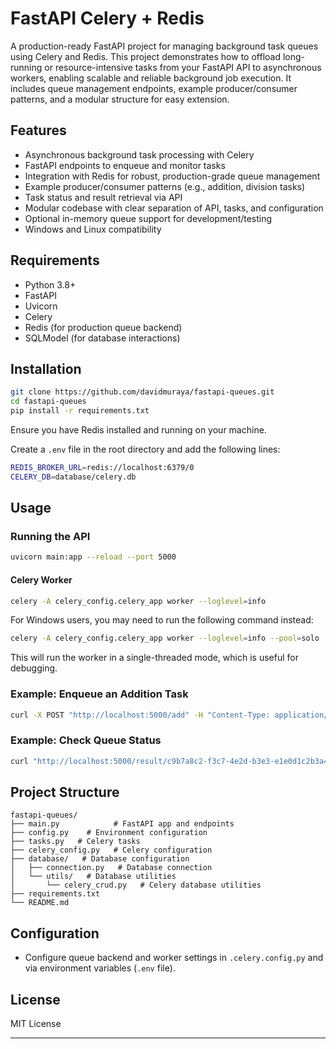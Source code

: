 # FastAPI Celery + Redis

A production-ready FastAPI project for managing background task queues using Celery and Redis. This project demonstrates how to offload long-running or resource-intensive tasks from your FastAPI API to asynchronous workers, enabling scalable and reliable background job execution. It includes queue management endpoints, example producer/consumer patterns, and a modular structure for easy extension.


## Features

- Asynchronous background task processing with Celery
- FastAPI endpoints to enqueue and monitor tasks
- Integration with Redis for robust, production-grade queue management
- Example producer/consumer patterns (e.g., addition, division tasks)
- Task status and result retrieval via API
- Modular codebase with clear separation of API, tasks, and configuration
- Optional in-memory queue support for development/testing
- Windows and Linux compatibility

## Requirements

- Python 3.8+
- FastAPI
- Uvicorn
- Celery
- Redis (for production queue backend)
- SQLModel (for database interactions)

## Installation

```bash
git clone https://github.com/davidmuraya/fastapi-queues.git
cd fastapi-queues
pip install -r requirements.txt
```

Ensure you have Redis installed and running on your machine.

Create a `.env` file in the root directory and add the following lines:

```bash
REDIS_BROKER_URL=redis://localhost:6379/0
CELERY_DB=database/celery.db
```

## Usage

### Running the API

```bash
uvicorn main:app --reload --port 5000
```

#### Celery Worker
```bash
celery -A celery_config.celery_app worker --loglevel=info
```

For Windows users, you may need to run the following command instead:
```bash
celery -A celery_config.celery_app worker --loglevel=info --pool=solo
```
This will run the worker in a single-threaded mode, which is useful for debugging.

### Example: Enqueue an Addition Task

```bash
curl -X POST "http://localhost:5000/add" -H "Content-Type: application/json" -d '{"x": 5, "y": 10}'
```

### Example: Check Queue Status

```bash
curl "http://localhost:5000/result/c9b7a8c2-f3c7-4e2d-b3e3-e1e0d1c2b3a4"
```

## Project Structure

```
fastapi-queues/
├── main.py            # FastAPI app and endpoints
├── config.py    # Environment configuration
├── tasks.py   # Celery tasks
├── celery_config.py   # Celery configuration
├── database/   # Database configuration
│   ├── connection.py   # Database connection
│   └── utils/   # Database utilities
│       └── celery_crud.py   # Celery database utilities
├── requirements.txt
└── README.md
```

## Configuration

- Configure queue backend and worker settings in `.celery.config.py` and via environment variables (`.env` file).

## License

MIT License

---